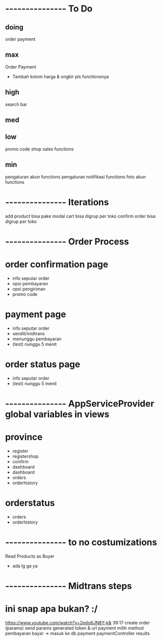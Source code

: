 # --------------- To Do
## doing
order payment

## max
Order Payment
- Tambah kolom harga & ongkir pls functionsnya

## high
search bar

## med

## low
promo code
shop sales functions

## min
pengaturan akun functions
pengaturan notifikasi functions
foto akun functions

# --------------- Iterations
add product bisa pake modal
cart bisa digrup per toko
confirm order bisa digrup per toko

# --------------- Order Process
<!-- # product page
- pilih type
- pilih wrap
- pilih size -->

# order confirmation page
- info seputar order
- opsi pembayaran
- opsi pengiriman
- promo code

# payment page
- info seputar order
- xendit/midtrans
- menunggu pembayaran
- (test) nunggu 5 menit

# order status page
- info seputar order
- (test) nunggu 5 menit

# --------------- AppServiceProvider global variables in views
# province
- register
- registershop
- confirm
- dashboard
- dashboard
- orders
- orderhistory

# orderstatus
- orders
- orderhistory

# --------------- to no costumizations
Read    Products as Buyer
-   ada lg ga ya

# --------------- Midtrans steps
# ini snap apa bukan? :/
https://www.youtube.com/watch?v=2pdo6JN8Y-k&
39:17
create order (params)
send params
generated token & url payment
milih method pembayaran
bayar -> masuk ke db payment
paymentController results